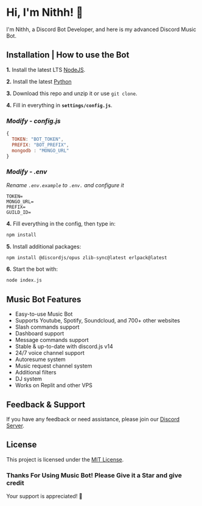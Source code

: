 # Hi, I'm Nithh! 👋

I'm Nithh, a Discord Bot Developer, and here is my advanced Discord Music Bot.

## **Installation | How to use the Bot**

**1.** Install the latest LTS [NodeJS](https://nodejs.org/en/).

**2.** Install the latest [Python](https://www.python.org/downloads/)

**3.** Download this repo and unzip it or use `git clone`.

**4.** Fill in everything in **`settings/config.js`**.

### _Modify - config.js_

```javascript
{
  TOKEN: "BOT_TOKEN",
  PREFIX: "BOT_PREFIX",
  mongodb : "MONGO_URL"
}
```

### _Modify - .env_

_*Rename `.env.example` to `.env.` and configure it*_

```env
TOKEN=
MONGO_URL=
PREFIX=
GUILD_ID=
```

**4.** Fill everything in the config, then type in:

```sh
npm install
```

**5.** Install additional packages:

```sh
npm install @discordjs/opus zlib-sync@latest erlpack@latest
```

**6.** Start the bot with:

```sh
node index.js
```

## Music Bot Features

- Easy-to-use Music Bot
- Supports Youtube, Spotify, Soundcloud, and 700+ other websites
- Slash commands support
- Dashboard support
- Message commands support
- Stable & up-to-date with discord.js v14
- 24/7 voice channel support
- Autoresume system
- Music request channel system
- Additional filters
- DJ system
- Works on Replit and other VPS

## Feedback & Support

If you have any feedback or need assistance, please join our [Discord Server](https://discord.gg/gJF964Bt95).

## License

This project is licensed under the [MIT License](https://choosealicense.com/licenses/mit/).

### Thanks For Using Music Bot! Please Give it a Star and give credit

Your support is appreciated! 🌟
